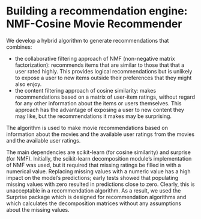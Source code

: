 # Building a recommendation engine: NMF-Cosine Movie Recommender

We develop a hybrid algorithm to generate recommendations that combines: 

* the collaborative filtering approach of NMF (non-negative matrix factorization): recommends items that are similar to those that that a
user rated highly. This provides logical recommendations but is unlikely to expose a user to new
items outside their preferences that they might also enjoy.
* the content filtering approach of cosine similarity: makes
recommendations based on a matrix of user-item ratings, without regard for any other information
about the items or users themselves. This approach has the advantage of exposing a user to new
content they may like, but the recommendations it makes may be surprising.

The algorithm is used to make movie recommendations based on information about the movies and the available user ratings from the movies and the available user ratings. 

The main dependencies are scikit-learn (for cosine similarity) and surprise (for NMF). Initially, the scikit-learn decomposition module’s implementation of NMF was
used, but it required that missing ratings be filled in with a numerical value.
Replacing missing values with a numeric value has a high impact on the model’s
predictions; early tests showed that populating missing values with zero resulted in
predictions close to zero. Clearly, this is unacceptable in a recommendation algorithm.
As a result, we used the Surprise package which is designed for recommendation
algorithms and which calculates the decomposition matrices without any assumptions
about the missing values.
